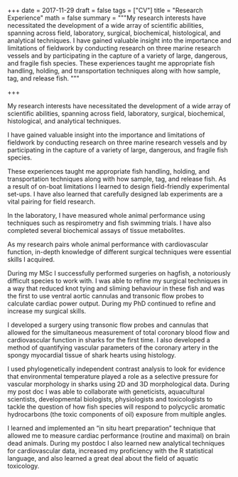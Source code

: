 +++
date = 2017-11-29
draft = false
tags = ["CV"]
title = "Research Experience"
math = false
summary = """My research interests have necessitated the development of a wide array of scientific abilities, spanning across field, laboratory, surgical, biochemical, histological, and analytical techniques. I have gained valuable insight into the importance and limitations of fieldwork by conducting research on three marine research vessels and by participating in the capture of a variety of large, dangerous, and fragile fish species. These experiences taught me appropriate fish handling, holding, and transportation techniques along with how sample, tag, and release fish. """

+++

My research interests have necessitated the development of a wide array of scientific abilities, spanning across field, laboratory, surgical, biochemical, histological, and analytical techniques. 

I have gained valuable insight into the importance and limitations of fieldwork by conducting research on three marine research vessels and by participating in the capture of a variety of large, dangerous, and fragile fish species. 

These experiences taught me appropriate fish handling, holding, and transportation techniques along with how sample, tag, and release fish. As a result of on-boat limitations I learned to design field-friendly experimental set-ups. I have also learned that carefully designed lab experiments are a vital pairing for field research. 

In the laboratory, I have measured whole animal performance using techniques such as respirometry and fish swimming trials. I have also completed several biochemical assays of tissue metabolites. 

As my research pairs whole animal performance with cardiovascular function, in-depth knowledge of different surgical techniques were essential skills I acquired. 

During my MSc I successfully performed surgeries on hagfish, a notoriously difficult species to work with. I was able to refine my surgical techniques in a way that reduced knot tying and sliming behaviour in these fish and was the first to use ventral aortic cannulas and transonic flow probes to calculate cardiac power output. During my PhD continued to refine and increase my surgical skills. 

I developed a surgery using transonic flow probes and cannulas that allowed for the simultaneous measurement of total coronary blood flow and cardiovascular function in sharks for the first time. I also developed a method of quantifying vascular parameters of the coronary artery in the spongy myocardial tissue of shark hearts using histology. 

I used phylogenetically independent contrast analysis to look for evidence that environmental temperature played a role as a selective pressure for vascular morphology in sharks using 2D and 3D morphological data. During my post doc I was able to collaborate with geneticists, aquacultural scientists, developmental biologists, physiologists and toxicologists to tackle the question of how fish species will respond to polycyclic aromatic hydrocarbons (the toxic components of oil) exposure from multiple angles. 

I learned and implemented an “in situ heart preparation” technique that allowed me to measure cardiac performance (routine and maximal) on brain dead animals. During my postdoc I also learned new analytical techniques for cardiovascular data, increased my proficiency with the R statistical language, and also learned a great deal about the field of aquatic toxicology. 
